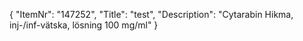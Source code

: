 {
  "ItemNr": "147252",
  "Title": "test",
  "Description": "Cytarabin Hikma, inj-/inf-vätska, lösning 100 mg/ml"
}